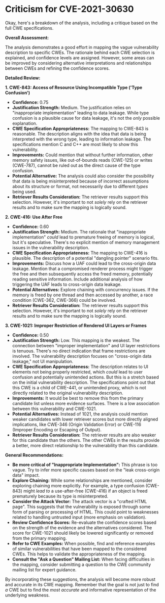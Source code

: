 # Criticism for CVE-2021-30630

Okay, here's a breakdown of the analysis, including a critique based on the full CWE specifications.

**Overall Assessment:**

The analysis demonstrates a good effort in mapping the vague vulnerability description to specific CWEs. The rationale behind each CWE selection is explained, and confidence levels are assigned. However, some areas can be improved by considering alternative interpretations and relationships between CWEs and refining the confidence scores.

**Detailed Review:**

**1. CWE-843: Access of Resource Using Incompatible Type ('Type Confusion')**

*   **Confidence:** 0.75
*   **Justification Strength:** Medium. The justification relies on "inappropriate implementation" leading to data leakage. While type confusion is a plausible cause for data leakage, it's not the *only* possible explanation.
*   **CWE Specification Appropriateness:** The mapping to CWE-843 is reasonable.  The description aligns with the idea that data is being interpreted with the wrong type, leading to information leakage. The specifications mention C and C++ are most likely to show this vulnerability.
*    **Improvements:** Could mention that without further information, other memory safety issues, like out-of-bounds reads (CWE-125) or writes (CWE-787), cannot be ruled out as the direct cause of the type confusion.
*   **Potential Alternative:** The analysis could also consider the possibility that data is being misinterpreted because of incorrect assumptions about its structure or format, not necessarily due to different *types* being used.
*   **Retriever Results Consideration:** The retriever results support this selection. However, it's important to not *solely* rely on the retriever results and to make sure the mapping is logically sound.

**2. CWE-416: Use After Free**

*   **Confidence:** 0.60
*   **Justification Strength:** Medium. The rationale that "inappropriate implementation" *could* lead to premature freeing of memory is logical, but it's speculative. There's no explicit mention of memory management issues in the vulnerability description.
*   **CWE Specification Appropriateness:** The mapping to CWE-416 is plausible. The description of a potential "dangling pointer" scenario fits.
*   **Improvements:** Discuss how a UAF could lead to the cross-origin data leakage. Mention that a compromised renderer process might trigger the free and then subsequently access the freed memory, potentially reading sensitive information.  Include additional analysis of how triggering the UAF leads to cross-origin data leakage.
*   **Potential Alternatives:** Explore chaining with concurrency issues. If the memory is freed by one thread and then accessed by another, a race condition (CWE-362, CWE-366) could be involved.
*   **Retriever Results Consideration:** The retriever results support this selection. However, it's important to not *solely* rely on the retriever results and to make sure the mapping is logically sound.

**3. CWE-1021: Improper Restriction of Rendered UI Layers or Frames**

*   **Confidence:** 0.50
*   **Justification Strength:** Low. This mapping is the weakest. The connection between "improper implementation" and UI layer restrictions is tenuous. There's no direct indication that frame restrictions are involved.  The vulnerability description focuses on "cross-origin data leakage," not UI manipulation.
*   **CWE Specification Appropriateness:** The description relates to UI elements not being properly restricted, which *could* lead to user confusion and potentially unintended actions. But this is a stretch based on the initial vulnerability description. The specifications point out that this CWE is a child of CWE-441, or unintended proxy, which is not directly related to the original vulnerability description.
*   **Improvements:** It would be best to remove this from the primary candidate list unless more evidence surfaces.  There is a low association between this vulnerability and CWE-1021.
*   **Potential Alternatives:** Instead of 1021, the analysis could mention weaker candidates with lower retriever scores but more directly aligned implications, like CWE-346 (Origin Validation Error) or CWE-116 (Improper Encoding or Escaping of Output).
*   **Retriever Results Consideration:** The retriever results are also weaker for this candidate than the others. The other CWEs in the results provide a better, more direct relationship to the vulnerability than this candidate.

**General Recommendations:**

*   **Be more critical of "Inappropriate Implementation":** This phrase is too vague. Try to infer more specific causes based on the "leak cross-origin data" impact.
*   **Explore Chaining:** While some relationships are mentioned, consider exploring chaining more explicitly. For example, a type confusion (CWE-843) might *lead to* a use-after-free (CWE-416) if an object is freed prematurely because its type is misinterpreted.
*   **Consider the Attack Vector:** The attack vector is a "crafted HTML page". This suggests that the vulnerability is exposed through some form of parsing or processing of HTML. This could point to weaknesses related to handling untrusted input (more emphasis on validation).
*   **Review Confidence Scores:** Re-evaluate the confidence scores based on the strength of the evidence and the alternatives considered. The score for CWE-1021 should likely be lowered significantly or removed from the primary mapping.
*   **Refer to CWE Examples:**  When possible, find and reference examples of similar vulnerabilities that have been mapped to the considered CWEs. This helps to validate the appropriateness of the mapping.
*   **Consult the "Ask a Question" Mailing List:** When facing difficulties in the mapping, consider submitting a question to the CWE community mailing list for expert guidance.

By incorporating these suggestions, the analysis will become more robust and accurate in its CWE mapping. Remember that the goal is not just to find *a* CWE but to find the *most accurate* and informative representation of the underlying weakness.